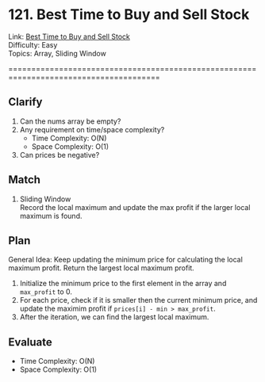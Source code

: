 # 121. Best Time to Buy and Sell Stock
Link: [Best Time to Buy and Sell Stock](https://leetcode.com/problems/best-time-to-buy-and-sell-stock/description/)\
Difficulty: Easy\
Topics: Array, Sliding Window

=======================================================================================

## Clarify
1. Can the nums array be empty?
2. Any requirement on time/space complexity?
   - Time Complexity: O(N)
   - Space Complexity: O(1)
3. Can prices be negative?
## Match
1. Sliding Window\
   Record the local maximum and update the max profit if the larger local maximum is found.
## Plan
General Idea: Keep updating the minimum price for calculating the local maximum profit. Return the largest local maximum profit.
1. Initialize the minimum price to the first element in the array and `max_profit` to 0.
2. For each price, check if it is smaller then the current minimum price, and update the maximim profit if `prices[i] - min > max_profit`.
3. After the iteration, we can find the largest local maximum.
## Evaluate
- Time Complexity: O(N)
- Space Complexity: O(1)
